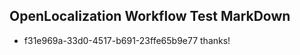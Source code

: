 ## OpenLocalization Workflow Test MarkDown
* f31e969a-33d0-4517-b691-23ffe65b9e77 thanks!

<!--HONumber=Jul16_HO2-->


